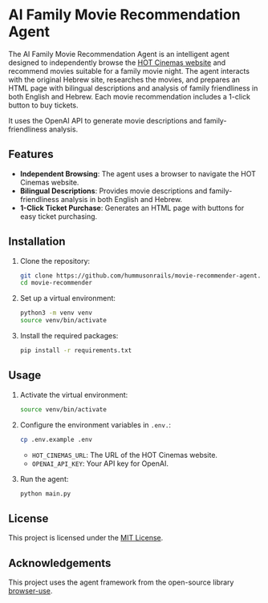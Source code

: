 # AI Family Movie Recommendation Agent

The AI Family Movie Recommendation Agent is an intelligent agent designed to independently browse the [HOT Cinemas website](https://hotcinema.co.il) and recommend movies suitable for a family movie night. The agent interacts with the original Hebrew site, researches the movies, and prepares an HTML page with bilingual descriptions and analysis of family friendliness in both English and Hebrew. Each movie recommendation includes a 1-click button to buy tickets.

It uses the OpenAI API to generate movie descriptions and family-friendliness analysis.

## Features

- **Independent Browsing**: The agent uses a browser to navigate the HOT Cinemas website.
- **Bilingual Descriptions**: Provides movie descriptions and family-friendliness analysis in both English and Hebrew.
- **1-Click Ticket Purchase**: Generates an HTML page with buttons for easy ticket purchasing.

## Installation

1. Clone the repository:
    ```sh
    git clone https://github.com/hummusonrails/movie-recommender-agent.git
    cd movie-recommender
    ```

2. Set up a virtual environment:
    ```sh
    python3 -m venv venv
    source venv/bin/activate
    ```

3. Install the required packages:
    ```sh
    pip install -r requirements.txt
    ```

## Usage

1. Activate the virtual environment:
    ```sh
    source venv/bin/activate
    ```

2. Configure the environment variables in `.env.`:
    ```sh
    cp .env.example .env
    ```

    - `HOT_CINEMAS_URL`: The URL of the HOT Cinemas website.
    - `OPENAI_API_KEY`: Your API key for OpenAI.

2. Run the agent:
    ```sh
    python main.py
    ```

## License

This project is licensed under the [MIT License](LICENSE).

## Acknowledgements

This project uses the agent framework from the open-source library [browser-use](https://github.com/browser-use/browser-use).